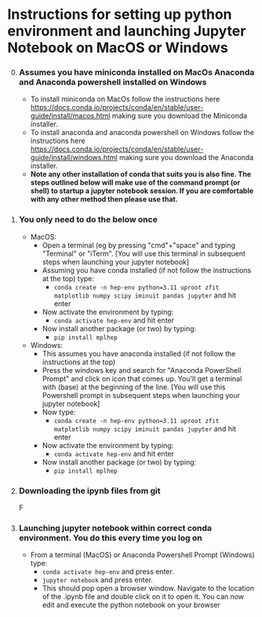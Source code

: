 # Instructions for setting up python environment and launching Jupyter Notebook on MacOS or Windows #

0. ###  Assumes you have miniconda installed on MacOs Anaconda and Anaconda powershell installed on Windows 
    - To install miniconda on MacOs follow the instructions here https://docs.conda.io/projects/conda/en/stable/user-guide/install/macos.html making sure you download the Miniconda installer. 
    - To install anaconda and anaconda powershell on Windows follow the instructions here https://docs.conda.io/projects/conda/en/stable/user-guide/install/windows.html making sure you download the Anaconda installer. 
    - **Note any other installation of conda that suits you is also fine. The steps outlined below will make use of the command prompt (or shell) to startup a jupyter notebook session. If you are comfortable with any other method then please use that.** 
    
1. ###  You only need to do the below once 
    - MacOS: 
        - Open a terminal (eg by pressing "cmd"+"space" and typing "Terminal" or "iTerm". [You will use this terminal in subsequent steps when launching your jupyter notebook]
        - Assuming you have conda installed (if not follow the instructions at the top) type: 
            - `conda create -n hep-env python=3.11 uproot zfit matplotlib numpy scipy iminuit pandas jupyter` and hit enter
        - Now activate the environment by typing: 
            - `conda activate hep-env` and hit enter
        - Now install another package (or two) by typing:
            - `pip install mplhep`
     - Windows:
         - This assumes you have anaconda installed (if not follow the instructions at the top)
         - Press the windows key and search for "Anaconda PowerShell Prompt" and click on icon that comes up. You'll get a terminal with (base) at the beginning of the line. [You will use this Powershell prompt in subsequent steps when launching your jupyter notebook]
         - Now type:
             - `conda create -n hep-env python=3.11 uproot zfit matplotlib numpy scipy iminuit pandas jupyter` and hit enter
        - Now activate the environment by typing: 
            - `conda activate hep-env` and hit enter
        - Now install another package (or two) by typing:
            - `pip install mplhep`
2. ### Downloading the ipynb files from git
    F           

3. ### Launching jupyter notebook within correct conda environment. You do this every time you log on
     - From a terminal (MacOS) or Anaconda Powershell Prompt (Windows) type:
         - `conda activate hep-env` and press enter.
         - `jupyter notebook` and press enter. 
         - This should pop open a browser window. Navigate to the location of the .ipynb file and double click on it to open it. You can now edit and execute the python notebook on your browser
    
